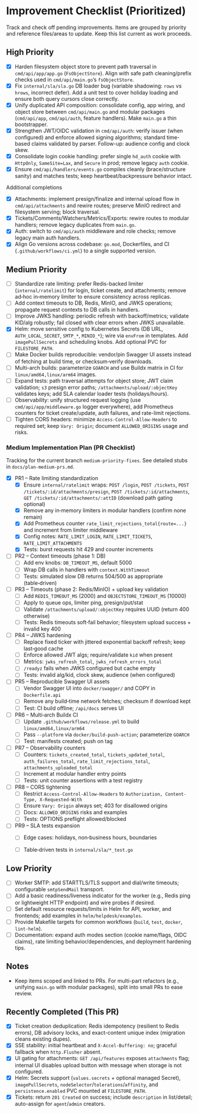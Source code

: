 # Improvement Checklist (Prioritized)

Track and check off pending improvements. Items are grouped by priority and reference files/areas to update. Keep this list current as work proceeds.

## High Priority

- [x] Harden filesystem object store to prevent path traversal in `cmd/api/app/app.go` (`FsObjectStore`). Align with safe path cleaning/prefix checks used in `cmd/api/main.go`’s `fsObjectStore`.
- [x] Fix `internal/sla/sla.go` DB loader bug (variable shadowing: `rows` vs `hrows`, incorrect defer). Add a unit test to cover holiday loading and ensure both query cursors close correctly.
- [x] Unify duplicated API composition: consolidate config, app wiring, and object store between `cmd/api/main.go` and modular packages (`cmd/api/app`, `cmd/api/auth`, feature handlers). Make `main.go` a thin bootstrapper.
- [x] Strengthen JWT/OIDC validation in `cmd/api/auth`: verify issuer (when configured) and enforce allowed signing algorithms; standard time-based claims validated by parser. Follow-up: audience config and clock skew.
- [x] Consolidate login cookie handling: prefer single `hd_auth` cookie with `HttpOnly`, `SameSite=Lax`, and `Secure` in prod; remove legacy `auth` cookie.
- [x] Ensure `cmd/api/handlers/events.go` compiles cleanly (brace/structure sanity) and matches tests; keep heartbeat/backpressure behavior intact.

Additional completions

- [x] Attachments: implement presign/finalize and internal upload flow in `cmd/api/attachments` and rewire routes; preserve MinIO redirect and filesystem serving; block traversal.
- [x] Tickets/Comments/Watchers/Metrics/Exports: rewire routes to modular handlers; remove legacy duplicates from `main.go`.
- [x] Auth: switch to `cmd/api/auth` middleware and role checks; remove legacy main auth handlers.
- [x] Align Go versions across codebase: `go.mod`, Dockerfiles, and CI (`.github/workflows/ci.yml`) to a single supported version.

## Medium Priority

- [ ] Standardize rate limiting: prefer Redis-backed limiter (`internal/ratelimit`) for login, ticket create, and attachments; remove ad‑hoc in‑memory limiter to ensure consistency across replicas.
- [ ] Add context timeouts to DB, Redis, MinIO, and JWKS operations; propagate request contexts to DB calls in handlers.
- [ ] Improve JWKS handling: periodic refresh with backoff/metrics; validate KID/alg robustly; fail closed with clear errors when JWKS unavailable.
- [x] Helm: move sensitive config to Kubernetes Secrets (DB URL, `AUTH_LOCAL_SECRET`, `SMTP_*`, `MINIO_*`); wire via `envFrom` in templates. Add `imagePullSecrets` and scheduling knobs. Add optional PVC for `FILESTORE_PATH`.
- [ ] Make Docker builds reproducible: vendor/pin Swagger UI assets instead of fetching at build time, or checksum‑verify downloads.
- [ ] Multi-arch builds: parameterize `GOARCH` and use Buildx matrix in CI for `linux/amd64,linux/arm64` images.
- [ ] Expand tests: path traversal attempts for object store; JWT claim validation; `s3` presign error paths; `/attachments/upload/:objectKey` validates keys; add SLA calendar loader tests (holidays/hours).
- [ ] Observability: unify structured request logging (use `cmd/api/app/middleware.go` logger everywhere), add Prometheus counters for ticket create/update, auth failures, and rate-limit rejections.
- [ ] Tighten CORS headers: minimize `Access-Control-Allow-Headers` to required set; keep `Vary: Origin`; document `ALLOWED_ORIGINS` usage and risks.

### Medium Implementation Plan (PR Checklist)

Tracking for the current branch `medium-priority-fixes`. See detailed stubs in `docs/plan-medium-prs.md`.

- [x] PR1 – Rate limiting standardization
  - [x] Ensure `internal/ratelimit` wraps: `POST /login`, `POST /tickets`, `POST /tickets/:id/attachments/presign`, `POST /tickets/:id/attachments`, `GET /tickets/:id/attachments/:attID` (download path gating optional)
  - [x] Remove any in‑memory limiters in modular handlers (confirm none remain)
  - [x] Add Prometheus counter `rate_limit_rejections_total{route=...}` and increment from limiter middleware
  - [x] Config notes: `RATE_LIMIT_LOGIN`, `RATE_LIMIT_TICKETS`, `RATE_LIMIT_ATTACHMENTS`
  - [x] Tests: burst requests hit 429 and counter increments

- [ ] PR2 – Context timeouts (phase 1: DB)
  - [ ] Add env knobs: `DB_TIMEOUT_MS`, default 5000
  - [ ] Wrap DB calls in handlers with `context.WithTimeout`
  - [ ] Tests: simulated slow DB returns 504/500 as appropriate (table‑driven)

- [ ] PR3 – Timeouts (phase 2: Redis/MinIO) + upload key validation
  - [ ] Add `REDIS_TIMEOUT_MS` (2000) and `OBJECTSTORE_TIMEOUT_MS` (10000)
  - [ ] Apply to queue ops, limiter ping, presign/put/stat
  - [ ] Validate `/attachments/upload/:objectKey` requires UUID (return 400 otherwise)
  - [ ] Tests: Redis timeouts soft‑fail behavior; filesystem upload success + invalid key 400

- [ ] PR4 – JWKS hardening
  - [ ] Replace fixed ticker with jittered exponential backoff refresh; keep last‑good cache
  - [ ] Enforce allowed JWT algs; require/validate `kid` when present
  - [ ] Metrics: `jwks_refresh_total`, `jwks_refresh_errors_total`
  - [ ] `/readyz` fails when JWKS configured but cache empty
  - [ ] Tests: invalid alg/kid, clock skew, audience (when configured)

- [ ] PR5 – Reproducible Swagger UI assets
  - [ ] Vendor Swagger UI into `docker/swagger/` and COPY in `Dockerfile.api`
  - [ ] Remove any build‑time network fetches; checksum if download kept
  - [ ] Test: CI build offline; `/api/docs` serves UI

- [ ] PR6 – Multi‑arch Buildx CI
  - [ ] Update `.github/workflows/release.yml` to build `linux/amd64,linux/arm64`
  - [ ] Pass `--platform` via `docker/build-push-action`; parameterize `GOARCH`
  - [ ] Test: manifests created; push on tag

- [ ] PR7 – Observability counters
  - [ ] Counters: `tickets_created_total`, `tickets_updated_total`, `auth_failures_total`, `rate_limit_rejections_total`, `attachments_uploaded_total`
  - [ ] Increment at modular handler entry points
  - [ ] Tests: unit counter assertions with a test registry

- [ ] PR8 – CORS tightening
  - [ ] Restrict `Access-Control-Allow-Headers` to `Authorization, Content-Type, X-Requested-With`
  - [ ] Ensure `Vary: Origin` always set; 403 for disallowed origins
  - [ ] Docs: `ALLOWED_ORIGINS` risks and examples
  - [ ] Tests: OPTIONS preflight allowed/blocked

- [ ] PR9 – SLA tests expansion
  - [ ] Edge cases: holidays, non‑business hours, boundaries
  - [ ] Table‑driven tests in `internal/sla/*_test.go`


## Low Priority

- [ ] Worker SMTP: add STARTTLS/TLS support and dial/write timeouts; configurable `smtpSendMail` transport.
- [ ] Add a basic readiness/liveness indicator for the worker (e.g., Redis ping or lightweight HTTP endpoint) and wire probes if desired.
- [ ] Set default resource requests/limits in Helm for API, worker, and frontends; add examples in `helm/helpdesk/examples`.
- [ ] Provide Makefile targets for common workflows (`build`, `test`, `docker`, `lint-helm`).
- [ ] Documentation: expand auth modes section (cookie name/flags, OIDC claims), rate limiting behavior/dependencies, and deployment hardening tips.

## Notes

- Keep items scoped and linked to PRs. For multi-part refactors (e.g., unifying `main.go` with modular packages), split into small PRs to ease review.

## Recently Completed (This PR)

- [x] Ticket creation deduplication: Redis idempotency (resilient to Redis errors), DB advisory locks, and exact-content unique index (migration cleans existing dupes).
- [x] SSE stability: initial heartbeat and `X-Accel-Buffering: no`; graceful fallback when `http.Flusher` absent.
- [x] UI gating for attachments: `GET /api/features` exposes `attachments` flag; internal UI disables upload button with message when storage is not configured.
- [x] Helm: Secrets support (`values.secrets` + optional managed Secret), `imagePullSecrets`, `nodeSelector`/`tolerations`/`affinity`, and `persistence.enabled` PVC mounted at `FILESTORE_PATH`.
- [x] Tickets: return `201 Created` on success; include `description` in list/detail; auto-assign for `agent`/`admin` creators.
